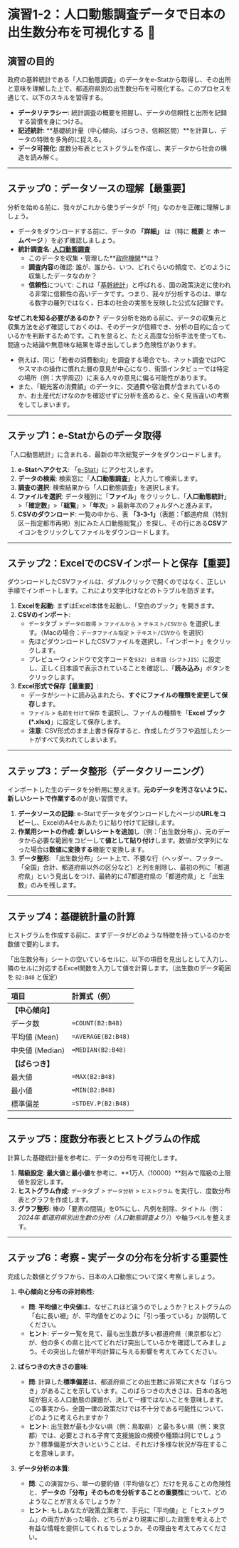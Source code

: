 # 演習1-2：人口動態調査データで日本の出生数分布を可視化する 👶

## 演習の目的

政府の基幹統計である「人口動態調査」のデータをe-Statから取得し、その出所と意味を理解した上で、都道府県別の出生数分布を可視化する。このプロセスを通じて、以下のスキルを習得する。

* **データリテラシー**: 統計調査の概要を把握し、データの信頼性と出所を記録する習慣を身につける。
* **記述統計**: **基礎統計量（中心傾向、ばらつき、信頼区間）**を計算し、データの特徴を多角的に捉える。
* **データ可視化**: 度数分布表とヒストグラムを作成し、実データから社会の構造を読み解く。

---

## ステップ0：データソースの理解【最重要】

分析を始める前に、我々がこれから使うデータが「何」なのかを正確に理解しましょう。

* データをダウンロードする前に、データの **「詳細」** は（特に **概要** と **ホームページ** ）を必ず確認しましょう。
* **統計調査名**: **[人口動態調査](https://www.e-stat.go.jp/statistics/00450011)**
    * このデータを収集・管理した**[政府機関](https://www.mhlw.go.jp/toukei/list/81-1.html)**は？
    * **調査内容**の確認: 誰が、誰から、いつ、どれぐらいの頻度で、どのように収集したデータなのか？
    * **信頼性**について: これは「[基幹統計](https://www.soumu.go.jp/toukei_toukatsu/index/seido/1-3k.htm)」と呼ばれる、国の政策決定に使われる非常に信頼性の高いデータです。つまり、我々が分析するのは、単なる数字の羅列ではなく、日本の社会の実態を反映した公式な記録です。

**なぜこれを知る必要があるのか？**
データ分析を始める前に、データの収集元と収集方法を必ず確認しておくのは、そのデータが信頼でき、分析の目的に合っているかを判断するためです。これを怠ると、たとえ高度な分析手法を使っても、間違った結論や無意味な結果を導き出してしまう危険性があります。

* 例えば、同じ「若者の消費動向」を調査する場合でも、ネット調査ではPCやスマホの操作に慣れた層の意見が中心になり、街頭インタビューでは特定の場所（例：大学周辺）に来る人々の意見に偏る可能性があります。
* また、「観光客の消費額」のデータに、交通費や宿泊費が含まれているのか、お土産代だけなのかを確認せずに分析を進めると、全く見当違いの考察をしてしまいます。

---

## ステップ1：e-Statからのデータ取得

「人口動態統計」に含まれる、最新の年次総覧データをダウンロードします。

1.  **e-Statへアクセス**: 「[e-Stat](https://www.e-stat.go.jp/)」にアクセスします。
2.  **データの検索**: 検索窓に「**人口動態調査**」と入力して検索します。
3.  **調査の選択**: 検索結果から「人口動態調査」を選択します。
4.  **ファイルを選択**: データ種別に「**ファイル**」をクリックし、「**人口動態統計**」>「**確定数**」>「**総覧**」>「**年次**」> 最新年次のフォルダへと進みます。
5.  **CSVのダウンロード**: 一覧の中から、表 **「3-3-1」**（表題：「都道府県（特別区－指定都市再掲）別にみた人口動態総覧」）を探し、その行にある**CSV**アイコンをクリックしてファイルをダウンロードします。

---

## ステップ2：ExcelでのCSVインポートと保存【重要】

ダウンロードしたCSVファイルは、ダブルクリックで開くのではなく、正しい手順でインポートします。これにより文字化けなどのトラブルを防ぎます。

1.  **Excelを起動**: まずはExcel本体を起動し、「空白のブック」を開きます。
2.  **CSVのインポート**:
    * `データ`タブ > `データの取得` > `ファイルから` > `テキスト/CSVから` を選択します。（Macの場合：`データファイル指定` > `テキスト/CSVから` を選択）
    * 先ほどダウンロードしたCSVファイルを選択し、「インポート」をクリックします。
    * プレビューウィンドウで文字コードを`932: 日本語（シフトJIS）`に設定し、正しく日本語で表示されていることを確認し、「**読み込み**」ボタンをクリックします。
3.  **Excel形式で保存【最重要】**:
    * データがシートに読み込まれたら、**すぐにファイルの種類を変更して保存**します。
    * `ファイル` > `名前を付けて保存` を選択し、ファイルの種類を「**Excel ブック (*.xlsx)**」に設定して保存します。
    * **注意**: CSV形式のまま上書き保存すると、作成したグラフや追加したシートがすべて失われてしまいます。

---

## ステップ3：データ整形（データクリーニング）

インポートした生のデータを分析用に整えます。**元のデータを汚さないように、新しいシートで作業する**のが良い習慣です。

1.  **データソースの記録**: e-Statでデータをダウンロードしたページの**URLをコピー**し、ExcelのA4セルあたりに貼り付けて記録します。
2.  **作業用シートの作成**: **新しいシートを追加**し（例：「出生数分布」）、元のデータから必要な範囲をコピーして**値として貼り付け**します。数値が文字列になった場合は**数値に変換する**機能で変換します。
3.  **データ整形**: 「出生数分布」シート上で、不要な行（ヘッダー、フッター、「全国」合計、都道府県以外の区分など）と列を削除し、最初の列に「都道府県」という見出しをつけ、最終的に47都道府県の「都道府県」と「出生数」のみを残します。

---

## ステップ4：基礎統計量の計算

ヒストグラムを作成する前に、まずデータがどのような特徴を持っているのかを数値で要約します。

「出生数分布」シートの空いているセルに、以下の項目を見出しとして入力し、隣のセルに対応するExcel関数を入力して値を計算します。（出生数のデータ範囲を `B2:B48` と仮定）

| 項目 | 計算式（例） |
| :--- | :--- |
| **【中心傾向】** | |
| データ数 | `=COUNT(B2:B48)` |
| 平均値 (Mean) | `=AVERAGE(B2:B48)` |
| 中央値 (Median) | `=MEDIAN(B2:B48)` |
| **【ばらつき】** | |
| 最大値 | `=MAX(B2:B48)` |
| 最小値 | `=MIN(B2:B48)` |
| 標準偏差 | `=STDEV.P(B2:B48)` |

---

## ステップ5：度数分布表とヒストグラムの作成

計算した基礎統計量を参考に、データの分布を可視化します。

1.  **階級設定**: **最大値**と**最小値**を参考に、**1万人（10000）**刻みで階級の上限値を設定します。
2.  **ヒストグラム作成**: `データ`タブ > `データ分析` > `ヒストグラム` を実行し、度数分布表とグラフを作成します。
3.  **グラフ整形**: 棒の「要素の間隔」を0%にし、凡例を削除、タイトル（例：*2024年 都道府県別出生数の分布（人口動態調査より）*）や軸ラベルを整えます。



---

## ステップ6：考察 - 実データの分布を分析する重要性

完成した数値とグラフから、日本の人口動態について深く考察しましょう。

1.  **中心傾向と分布の非対称性**:
    * **問**: **平均値**と**中央値**は、なぜこれほど違うのでしょうか？ヒストグラムの「右に長い裾」が、平均値をどのように「引っ張っている」か説明してください。
    * **ヒント**: データ一覧を見て、最も出生数が多い都道府県（東京都など）が、他の多くの県と比べてどれだけ突出しているかを確認してみましょう。その突出した値が平均計算に与える影響を考えてみてください。

2.  **ばらつきの大きさの意味**:
    * **問**: 計算した**標準偏差**は、都道府県ごとの出生数に非常に大きな「ばらつき」があることを示しています。このばらつきの大きさは、日本の各地域が抱える人口動態の課題が、決して一様ではないことを意味します。この事実から、全国一律の政策だけでは不十分である可能性について、どのように考えられますか？
    * **ヒント**: 出生数が最も少ない県（例：鳥取県）と最も多い県（例：東京都）では、必要とされる子育て支援施設の規模や種類は同じでしょうか？標準偏差が大きいということは、それだけ多様な状況が存在することを意味します。

3.  **データ分析の本質**:
    * **問**: この演習から、単一の要約値（平均値など）だけを見ることの危険性と、**データの「分布」そのものを分析することの重要性**について、どのようなことが言えるでしょうか？
    * **ヒント**: もしあなたが政策立案者で、手元に「平均値」と「ヒストグラム」の両方があった場合、どちらがより現実に即した政策を考える上で有益な情報を提供してくれるでしょうか。その理由を考えてみてください。
